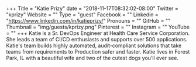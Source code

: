 +++
Title = "Katie Prizy"
date = "2018-11-17T08:32:02-08:00"
Twitter = "kprizy"
Website = ""
Type = "guest"
Facebook = ""
Linkedin = "https://www.linkedin.com/in/katieprizy/"
Pronouns = ""
GitHub = ""
Thumbnail = "img/guests/kprizy.png"
Pinterest = ""
Instagram = ""
YouTube = ""
+++
Katie is a Sr. DevOps Engineer at Health Care Service Corporation. She leads a team of CI/CD enthusiasts and supports over 500 applications. Katie's team builds highly automated, audit-compliant solutions that take teams from requirements to Production safer and faster. Katie lives in Forest Park, IL with a beautiful wife and two of the cutest dogs you’ll ever see. 
